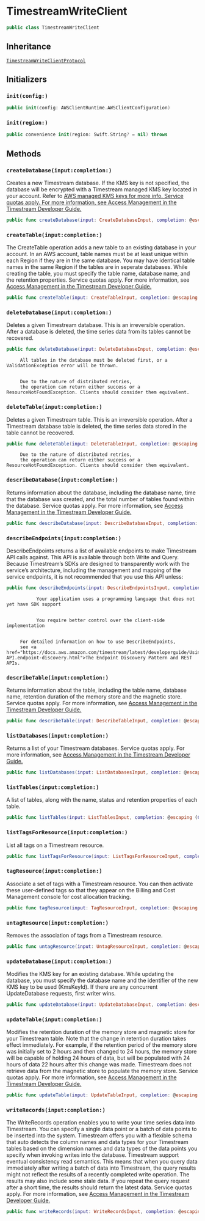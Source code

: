 # TimestreamWriteClient

``` swift
public class TimestreamWriteClient 
```

## Inheritance

[`TimestreamWriteClientProtocol`](/aws-sdk-swift/reference/0.x/AWSTimestreamWrite/TimestreamWriteClientProtocol)

## Initializers

### `init(config:)`

``` swift
public init(config: AWSClientRuntime.AWSClientConfiguration) 
```

### `init(region:)`

``` swift
public convenience init(region: Swift.String? = nil) throws 
```

## Methods

### `createDatabase(input:completion:)`

Creates a new Timestream database. If the KMS key is not specified, the database will be encrypted with a Timestream managed KMS key located in your account.
Refer to <a href="https:​//docs.aws.amazon.com/kms/latest/developerguide/concepts.html#aws-managed-cmk">AWS managed KMS keys for more info.
Service quotas apply. For more information, see <a href="https:​//docs.aws.amazon.com/timestream/latest/developerguide/ts-limits.html">Access Management in the Timestream Developer Guide.

``` swift
public func createDatabase(input: CreateDatabaseInput, completion: @escaping (ClientRuntime.SdkResult<CreateDatabaseOutputResponse, CreateDatabaseOutputError>) -> Void)
```

### `createTable(input:completion:)`

The CreateTable operation adds a new table to an existing database in your account. In an AWS account,
table names must be at least unique within each Region if they are in the same database.
You may have identical table names in the same Region if the tables are in seperate databases.
While creating the table, you must specify the table name, database name,
and the retention properties.
Service quotas apply. For more information, see <a href="https:​//docs.aws.amazon.com/timestream/latest/developerguide/ts-limits.html">Access Management
in the Timestream Developer Guide.

``` swift
public func createTable(input: CreateTableInput, completion: @escaping (ClientRuntime.SdkResult<CreateTableOutputResponse, CreateTableOutputError>) -> Void)
```

### `deleteDatabase(input:completion:)`

Deletes a given Timestream database. This is an irreversible operation.
After a database is deleted, the time series data from its tables cannot be recovered.

``` swift
public func deleteDatabase(input: DeleteDatabaseInput, completion: @escaping (ClientRuntime.SdkResult<DeleteDatabaseOutputResponse, DeleteDatabaseOutputError>) -> Void)
```

``` 
     All tables in the database must be deleted first, or a ValidationException error will be thrown.


     Due to the nature of distributed retries,
     the operation can return either success or a ResourceNotFoundException. Clients should consider them equivalent.
```

### `deleteTable(input:completion:)`

Deletes a given Timestream table. This is an irreversible operation.
After a Timestream database table is deleted, the time series data stored in
the table cannot be recovered.

``` swift
public func deleteTable(input: DeleteTableInput, completion: @escaping (ClientRuntime.SdkResult<DeleteTableOutputResponse, DeleteTableOutputError>) -> Void)
```

``` 
     Due to the nature of distributed retries,
     the operation can return either success or a ResourceNotFoundException. Clients should consider them equivalent.
```

### `describeDatabase(input:completion:)`

Returns information about the database, including the database name, time that the database was created,
and the total number of tables found within the database.
Service quotas apply. For more information, see <a href="https:​//docs.aws.amazon.com/timestream/latest/developerguide/ts-limits.html">Access Management in the Timestream Developer Guide.

``` swift
public func describeDatabase(input: DescribeDatabaseInput, completion: @escaping (ClientRuntime.SdkResult<DescribeDatabaseOutputResponse, DescribeDatabaseOutputError>) -> Void)
```

### `describeEndpoints(input:completion:)`

DescribeEndpoints returns a list of available endpoints to make Timestream API calls against. This API is available through both Write and Query.
Because Timestream’s SDKs are designed to transparently work with the service’s architecture,
including the management and mapping of the service endpoints,
it is not recommended that you use this API unless:​

``` swift
public func describeEndpoints(input: DescribeEndpointsInput, completion: @escaping (ClientRuntime.SdkResult<DescribeEndpointsOutputResponse, DescribeEndpointsOutputError>) -> Void)
```

``` 
           Your application uses a programming language that does not yet have SDK support


           You require better control over the client-side implementation


     For detailed information on how to use DescribeEndpoints,
     see <a href="https://docs.aws.amazon.com/timestream/latest/developerguide/Using-API.endpoint-discovery.html">The Endpoint Discovery Pattern and REST APIs.
```

### `describeTable(input:completion:)`

Returns information about the table, including the table name, database name,
retention duration of the memory store and the magnetic store.
Service quotas apply. For more information, see <a href="https:​//docs.aws.amazon.com/timestream/latest/developerguide/ts-limits.html">Access Management in the Timestream Developer Guide.

``` swift
public func describeTable(input: DescribeTableInput, completion: @escaping (ClientRuntime.SdkResult<DescribeTableOutputResponse, DescribeTableOutputError>) -> Void)
```

### `listDatabases(input:completion:)`

Returns a list of your Timestream databases.
Service quotas apply. For more information, see <a href="https:​//docs.aws.amazon.com/timestream/latest/developerguide/ts-limits.html">Access Management in the Timestream Developer Guide.

``` swift
public func listDatabases(input: ListDatabasesInput, completion: @escaping (ClientRuntime.SdkResult<ListDatabasesOutputResponse, ListDatabasesOutputError>) -> Void)
```

### `listTables(input:completion:)`

A list of tables, along with the name, status and retention properties of each table.

``` swift
public func listTables(input: ListTablesInput, completion: @escaping (ClientRuntime.SdkResult<ListTablesOutputResponse, ListTablesOutputError>) -> Void)
```

### `listTagsForResource(input:completion:)`

List all tags on a Timestream resource.

``` swift
public func listTagsForResource(input: ListTagsForResourceInput, completion: @escaping (ClientRuntime.SdkResult<ListTagsForResourceOutputResponse, ListTagsForResourceOutputError>) -> Void)
```

### `tagResource(input:completion:)`

Associate a set of tags with a Timestream resource. You can then activate
these user-defined tags so that they appear on the Billing and Cost
Management console for cost allocation tracking.

``` swift
public func tagResource(input: TagResourceInput, completion: @escaping (ClientRuntime.SdkResult<TagResourceOutputResponse, TagResourceOutputError>) -> Void)
```

### `untagResource(input:completion:)`

Removes the association of tags from a Timestream resource.

``` swift
public func untagResource(input: UntagResourceInput, completion: @escaping (ClientRuntime.SdkResult<UntagResourceOutputResponse, UntagResourceOutputError>) -> Void)
```

### `updateDatabase(input:completion:)`

Modifies the KMS key for an existing database. While updating the database,
you must specify the database name and the identifier of the new KMS key to be used (KmsKeyId).
If there are any concurrent UpdateDatabase requests, first writer wins.

``` swift
public func updateDatabase(input: UpdateDatabaseInput, completion: @escaping (ClientRuntime.SdkResult<UpdateDatabaseOutputResponse, UpdateDatabaseOutputError>) -> Void)
```

### `updateTable(input:completion:)`

Modifies the retention duration of the memory store and magnetic store for your Timestream table.
Note that the change in retention duration takes effect immediately.
For example, if the retention period of the memory store was initially set to 2 hours and then changed to 24 hours,
the memory store will be capable of holding 24 hours of data, but will
be populated with 24 hours of data 22 hours after this change was made.
Timestream does not retrieve data from the magnetic store to populate the memory store.
Service quotas apply. For more information, see <a href="https:​//docs.aws.amazon.com/timestream/latest/developerguide/ts-limits.html">Access Management in the Timestream Developer Guide.

``` swift
public func updateTable(input: UpdateTableInput, completion: @escaping (ClientRuntime.SdkResult<UpdateTableOutputResponse, UpdateTableOutputError>) -> Void)
```

### `writeRecords(input:completion:)`

The WriteRecords operation enables you to write your time series
data into Timestream. You can specify a single data point or a batch
of data points to be inserted into the system. Timestream offers you
with a flexible schema that auto detects the column names and data types
for your Timestream tables based on the dimension names and data types of
the data points you specify when invoking writes into the database.
Timestream support eventual consistency read semantics. This means that
when you query data immediately after writing a batch of data into Timestream,
the query results might not reflect the results of a recently completed write
operation. The results may also include some stale data. If you repeat the
query request after a short time, the results should return the latest data.
Service quotas apply. For more information,
see <a href="https:​//docs.aws.amazon.com/timestream/latest/developerguide/ts-limits.html">Access Management in the Timestream Developer Guide.

``` swift
public func writeRecords(input: WriteRecordsInput, completion: @escaping (ClientRuntime.SdkResult<WriteRecordsOutputResponse, WriteRecordsOutputError>) -> Void)
```
